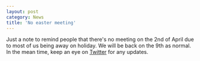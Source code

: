 ```yaml
---
layout: post
category: News
title: 'No easter meeting'
---
```


Just a note to remind people that there's no meeting on the 2nd of April due to most of us being away on holiday. We will be back on the 9th as normal. In the mean time, keep an eye on [Twitter](https://twitter.com/CM_Makerspace) for any updates.